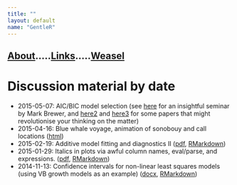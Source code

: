 ```yaml
---
title: ""
layout: default
name: "GentleR"
---
```


## [About](About/).....[Links](Links/).....[Weasel](Weasel/)

# Discussion material by date

- 2015-05-07: AIC/BIC model selection (see [here](https://www.youtube.com/watch?v=lEDpZmq5rBw) for an insightful seminar by Mark Brewer, and [here2](http://onlinelibrary.wiley.com/doi/10.1111/j.1751-5823.2010.00108.x/abstract) and [here3](http://onlinelibrary.wiley.com/doi/10.1002/sim.5855/abstract) for some papers that might revolutionise your thinking on the matter)
- 2015-04-16: Blue whale voyage, animation of sonobouy and call locations ([html](2015-04-09/bwvcalls.html))
- 2015-02-19: Additive model fitting and diagnostics II ([pdf](2015-02-19/gam_fitting_and_diagnostics.pdf), [RMarkdown](2015-02-19/gam_fitting_and_diagnostics.Rmd))
- 2015-01-29: Italics in plots via awful column names, eval/parse, and expressions. ([pdf](2015-01-29/italics.pdf), [RMarkdown](2015-01-29/italics.Rmd))
- 2014-11-13: Confidence intervals for non-linear least squares models (using VB growth models as an example) ([docx](2014-11-13/nls-vb.docx), [RMarkdown](2014-11-13/nls-vb.Rmd))



